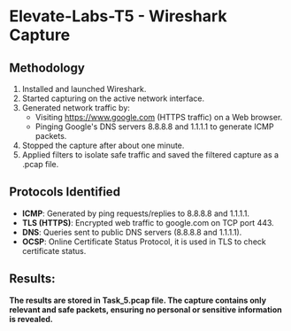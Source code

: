 # Elevate-Labs-T5 - Wireshark Capture

## Methodology
1. Installed and launched Wireshark.
2. Started capturing on the active network interface.
3. Generated network traffic by:
   - Visiting https://www.google.com (HTTPS traffic) on a Web browser.
   - Pinging Google's DNS servers 8.8.8.8 and 1.1.1.1 to generate ICMP packets.
4. Stopped the capture after about one minute.
5. Applied filters to isolate safe traffic and saved the filtered capture as a .pcap file.

## Protocols Identified
- **ICMP**: Generated by ping requests/replies to 8.8.8.8 and 1.1.1.1.
- **TLS (HTTPS)**: Encrypted web traffic to google.com on TCP port 443.
- **DNS**: Queries sent to public DNS servers (8.8.8.8 and 1.1.1.1).
- **OCSP**: Online Certificate Status Protocol, it is used in TLS to check certificate status.

## Results:
**The results are stored in Task_5.pcap file. The capture contains only relevant and safe packets, ensuring no personal or sensitive information is revealed.**
